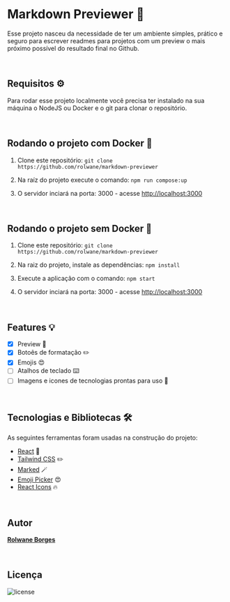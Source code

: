 # Markdown Previewer 👀

Esse projeto nasceu da necessidade de ter um ambiente simples, prático e seguro para escrever readmes para projetos com um preview o mais próximo possível do resultado final no Github.

<br/>

## Requisitos ⚙️

Para rodar esse projeto localmente você precisa ter instalado na sua máquina o NodeJS ou Docker e o git para clonar o repositório.

<br/>

## Rodando o projeto com Docker 🐳

1. Clone este repositório: ```git clone https://github.com/rolwane/markdown-previewer```

2. Na raíz do projeto execute o comando: ```npm run compose:up```

3. O servidor inciará na porta: 3000 - acesse <http://localhost:3000>

<br/>

## Rodando o projeto sem Docker 🍃

1. Clone este repositório: ```git clone https://github.com/rolwane/markdown-previewer```

2. Na raiz do projeto, instale as dependências: ```npm install```

3. Execute a aplicação com o comando: ```npm start```

4. O servidor inciará na porta: 3000 - acesse <http://localhost:3000>

<br/>

## Features 💡

- [x] Preview 👀
- [x] Botoẽs de formatação ✏️
- [x] Emojis 😍
- [ ] Atalhos de teclado ⌨️
- [ ] Imagens e icones de tecnologias prontas para uso 🚀

<br/>

##  Tecnologias e Bibliotecas 🛠️

As seguintes ferramentas foram usadas na construção do projeto:

- [React](https://pt-br.reactjs.org/) 🚀
- [Tailwind CSS](https://tailwindcss.com/) ✏️
- [Marked](https://marked.js.org/) 🪄
- [Emoji Picker](https://github.com/ealush/emoji-picker-react) 😍
- [React Icons](https://react-icons.github.io/react-icons/) 🔥

<br/>

## Autor
**[Rolwane Borges](https://www.linkedin.com/in/rolwane)**

<br/>

## Licença

![license](https://img.shields.io/static/v1?label=license&message=MIT&color=40AEF0)



<br/>
<br/>
<br/>
<br/>
